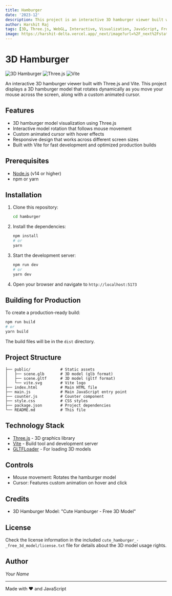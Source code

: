```yaml
---
title: Hamburger
date: '2023-12'
description: This project is an interactive 3D hamburger viewer built with Three.js and Vite, featuring mouse-controlled rotation and a custom animated cursor.
author: Harshit Raj
tags: [3D, Three.js, WebGL, Interactive, Visualization, JavaScript, Frontend]
image: https://harshit-delta.vercel.app/_next/image?url=%2F_next%2Fstatic%2Fmedia%2F4.258de310.png&w=1080&q=75
---
```


# 3D Hamburger 

![3D Hamburger](https://img.shields.io/badge/3D-Hamburger%20Viewer-orange)
![Three.js](https://img.shields.io/badge/Three.js-r160-brightgreen)
![Vite](https://img.shields.io/badge/Vite-v5.0.8-blue)

An interactive 3D hamburger viewer built with Three.js and Vite. This project displays a 3D hamburger model that rotates dynamically as you move your mouse across the screen, along with a custom animated cursor.

## Features

- 3D hamburger model visualization using Three.js
- Interactive model rotation that follows mouse movement
- Custom animated cursor with hover effects
- Responsive design that works across different screen sizes
- Built with Vite for fast development and optimized production builds

## Prerequisites

- [Node.js](https://nodejs.org/) (v14 or higher)
- npm or yarn

## Installation

1. Clone this repository:
   ```bash
   cd hamburger
   ```

2. Install the dependencies:
   ```bash
   npm install
   # or
   yarn
   ```

3. Start the development server:
   ```bash
   npm run dev
   # or
   yarn dev
   ```

4. Open your browser and navigate to `http://localhost:5173`

## Building for Production

To create a production-ready build:

```bash
npm run build
# or
yarn build
```

The build files will be in the `dist` directory.

## Project Structure

```
├── public/             # Static assets
│   ├── scene.glb       # 3D model (glb format)
│   ├── scene.gltf      # 3D model (gltf format)
│   └── vite.svg        # Vite logo
├── index.html          # Main HTML file
├── main.js             # Main JavaScript entry point
├── counter.js          # Counter component
├── style.css           # CSS styles
├── package.json        # Project dependencies
└── README.md           # This file
```

## Technology Stack

- [Three.js](https://threejs.org/) - 3D graphics library
- [Vite](https://vitejs.dev/) - Build tool and development server
- [GLTFLoader](https://threejs.org/docs/#examples/en/loaders/GLTFLoader) - For loading 3D models

## Controls

- Mouse movement: Rotates the hamburger model
- Cursor: Features custom animation on hover and click

## Credits

- 3D Hamburger Model: "Cute Hamburger - Free 3D Model"

## License

Check the license information in the included `cute_hamburger_-_free_3d_model/license.txt` file for details about the 3D model usage rights.

## Author

*Your Name*

---

Made with ❤️ and JavaScript